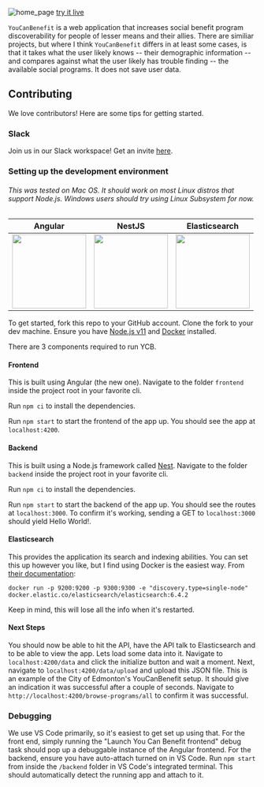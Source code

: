 ![home_page](https://i.imgur.com/JQpKLqy.png)
[try it live](https://youcanbenefit.edmonton.ca)

`YouCanBenefit` is a web application that increases social benefit program discoverability for people of lesser means and their allies. There are similiar projects, but where I think `YouCanBenefit` differs in at least some cases, is that it takes what the user likely knows -- their demographic information -- and compares against what the user likely has trouble finding -- the available social programs. It does not save user data.

## Contributing
We love contributors! Here are some tips for getting started.

### Slack
Join us in our Slack workspace! Get an invite [here](https://communityinviter.com/apps/youcanbenefit/you-can-benefit).

### Setting up the development environment
###### This was tested on Mac OS. It should work on most Linux distros that support Node.js. Windows users should try using Linux Subsystem for now.

| Angular  | NestJS | Elasticsearch |
| ------------- | ------------- | ------------ |
| <img src="https://angular.io/assets/images/logos/angular/angular.svg" height="150"/>  | <img src="https://docs.nestjs.com/assets/logo_text.svg" height="150"/>  | <img src="https://www.elastic.co/assets/blt244a845f141977c3/elastic-logo.svg" height="150"/> |

To get started, fork this repo to your GitHub account. Clone the fork to your dev machine. Ensure you have [Node.js v11](https://nodejs.org/en/download/) and [Docker](https://docs.docker.com/install/) installed.

There are 3 components required to run YCB.

#### Frontend
This is built using Angular (the new one). Navigate to the folder `frontend` inside the project root in your favorite cli. 

Run `npm ci` to install the dependencies.

Run `npm start` to start the frontend of the app up. You should see the app at `localhost:4200`.

#### Backend
This is built using a Node.js framework called [Nest](https://github.com/nestjs/nest). Navigate to the folder `backend` inside the project root in your favorite cli.

Run `npm ci` to install the dependencies.

Run `npm start` to start the backend of the app up. You should see the routes at `localhost:3000`. To confirm it's working, sending a GET to `localhost:3000` should yield Hello World!.

#### Elasticsearch
This provides the application its search and indexing abilities. You can set this up however you like, but I find using Docker is the easiest way. From [their documentation](https://www.elastic.co/guide/en/elasticsearch/reference/current/docker.html):

```
docker run -p 9200:9200 -p 9300:9300 -e "discovery.type=single-node" docker.elastic.co/elasticsearch/elasticsearch:6.4.2
```

Keep in mind, this will lose all the info when it's restarted.

#### Next Steps
You should now be able to hit the API, have the API talk to Elasticsearch and to be able to view the app. Lets load some data into it. Navigate to `localhost:4200/data` and click the initialize button and wait a moment. Next, navigate to `localhost:4200/data/upload` and upload this JSON file. This is an example of the City of Edmonton's YouCanBenefit setup. It should give an indication it was successful after a couple of seconds. Navigate to `http://localhost:4200/browse-programs/all` to confirm it was successful.

### Debugging
We use VS Code primarily, so it's easiest to get set up using that. For the front end, simply running the "Launch You Can Benefit frontend" debug task should pop up a debuggable instance of the Angular frontend. For the backend, ensure you have auto-attach turned on in VS Code. Run `npm start` from inside the `/backend` folder in VS Code's integrated terminal. This should automatically detect the running app and attach to it.


